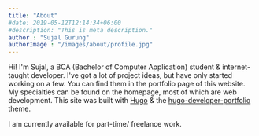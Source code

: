 ```yaml
---
title: "About"
#date: 2019-05-12T12:14:34+06:00
#description: "This is meta description."
author : "Sujal Gurung"
authorImage : "/images/about/profile.jpg"
---
```


Hi! I'm Sujal, a BCA (Bachelor of Computer Application) student & internet-taught developer.
I've got a lot of project ideas, but have only started working on a few. You can find them in the portfolio page of this website. 
My specialties can be found on the homepage, most of which are web development. This site was built with [Hugo](https://gohugo.io/) & the [hugo-developer-portfolio](https://github.com/samrobbins85/hugo-developer-portfolio/) theme.

I am currently available for part-time/ freelance work. 
